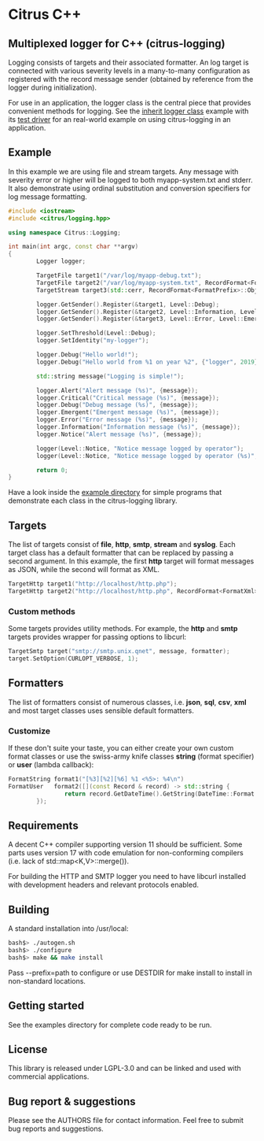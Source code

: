 # Citrus C++

## Multiplexed logger for C++ (citrus-logging)

Logging consists of targets and their associated formatter. An log target is connected with various severity levels in a many-to-many configuration as registered with the record message sender (obtained by reference from the logger during initialization).

For use in an application, the logger class is the central piece that provides convenient methods for logging. See the [inherit logger class](example/derived.hpp) example with its [test driver](example/derived.cpp) for an real-world example on using citrus-logging in an application.

## Example

In this example we are using file and stream targets. Any message with severity error or higher will be logged to both myapp-system.txt and stderr. It also demonstrate using ordinal substitution and conversion specifiers for log message formatting.

```c++
#include <iostream>
#include <citrus/logging.hpp>

using namespace Citrus::Logging;

int main(int argc, const char **argv)
{
        Logger logger;

        TargetFile target1("/var/log/myapp-debug.txt");
        TargetFile target2("/var/log/myapp-system.txt", RecordFormat<FormatJson>::Object());
        TargetStream target3(std::cerr, RecordFormat<FormatPrefix>::Object());

        logger.GetSender().Register(&target1, Level::Debug);
        logger.GetSender().Register(&target2, Level::Information, Level::Emergent);
        logger.GetSender().Register(&target3, Level::Error, Level::Emergent);

        logger.SetThreshold(Level::Debug);
        logger.SetIdentity("my-logger");

        logger.Debug("Hello world!");
        logger.Debug("Hello world from %1 on year %2", {"logger", 2019});

        std::string message("Logging is simple!");

        logger.Alert("Alert message (%s)", {message});
        logger.Critical("Critical message (%s)", {message});
        logger.Debug("Debug message (%s)", {message});
        logger.Emergent("Emergent message (%s)", {message});
        logger.Error("Error message (%s)", {message});
        logger.Information("Information message (%s)", {message});
        logger.Notice("Alert message (%s)", {message});

        logger(Level::Notice, "Notice message logged by operator");
        logger(Level::Notice, "Notice message logged by operator (%s)", {message});

        return 0;
}
```
Have a look inside the [example directory](example) for simple programs that demonstrate each class in the citrus-logging library.

## Targets

The list of targets consist of **file**, **http**, **smtp**, **stream** and **syslog**. Each target class has a default formatter that can be replaced by passing a second argument. In this example, the first **http** target will format messages as JSON, while the second will format as XML.

```c++
TargetHttp target1("http://localhost/http.php");
TargetHttp target2("http://localhost/http.php", RecordFormat<FormatXml>::Object());
```

### Custom methods

Some targets provides utility methods. For example, the **http** and **smtp** targets provides wrapper for passing options to libcurl:
```c++
TargetSmtp target("smtp://smtp.unix.qnet", message, formatter);
target.SetOption(CURLOPT_VERBOSE, 1);
```

## Formatters

The list of formatters consist of numerous classes, i.e. **json**, **sql**, **csv**, **xml** and most target classes uses sensible default formatters. 

### Customize
If these don't suite your taste, you can either create your own custom format classes or use the swiss-army knife classes **string** (format specifier) or **user** (lambda callback):

```c++
FormatString format1("[%3][%2][%6] %1 <%5>: %4\n")
FormatUser   format2([](const Record & record) -> std::string {
                return record.GetDateTime().GetString(DateTime::Format::ISO8601) + ": " + record.GetMessage() + "\n";
        });
```

## Requirements

A decent C++ compiler supporting version 11 should be sufficient. Some parts uses version 17 with code emulation for non-conforming compilers (i.e. lack of std::map<K,V>::merge()).

For building the HTTP and SMTP logger you need to have libcurl installed with development headers and relevant protocols enabled.

## Building

A standard installation into /usr/local:

```bash
bash$> ./autogen.sh
bash$> ./configure
bash$> make && make install
```

Pass --prefix=path to configure or use DESTDIR for make install to install in non-standard locations.

## Getting started

See the examples directory for complete code ready to be run.

## License

This library is released under LGPL-3.0 and can be linked and used with commercial applications.

## Bug report & suggestions

Please see the AUTHORS file for contact information. Feel free to submit bug reports and suggestions.
